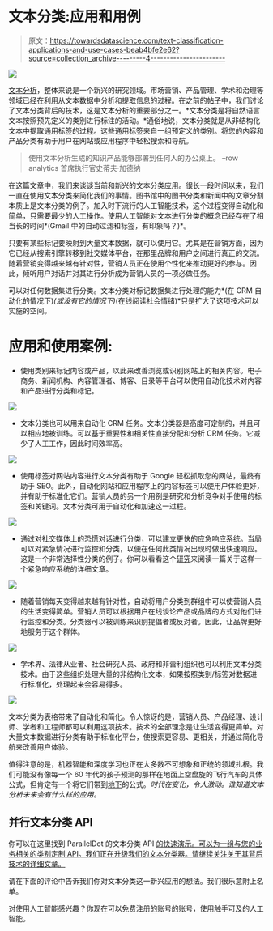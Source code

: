 # 文本分类:应用和用例

> 原文：<https://towardsdatascience.com/text-classification-applications-and-use-cases-beab4bfe2e62?source=collection_archive---------4----------------------->

![](img/50eeefa89c4ae993547ff52e1d1ee010.png)

[文本分析](https://www.paralleldots.com/text-analysis-apis)，整体来说是一个新兴的研究领域。市场营销、产品管理、学术和治理等领域已经在利用从文本数据中分析和提取信息的过程。在之前的[帖子](https://blog.paralleldots.com/text-analytics/get-organized-with-automated-text-classification/)中，我们讨论了文本分类背后的技术，这是文本分析的重要部分之一。*文本分类是将自然语言文本按照预先定义的类别进行标注的活动。*通俗地说，文本分类就是从非结构化文本中提取通用标签的过程。这些通用标签来自一组预定义的类别。将您的内容和产品分类有助于用户在网站或应用程序中轻松搜索和导航。

> 使用文本分析生成的知识产品能够部署到任何人的办公桌上。
> –row analytics 首席执行官史蒂夫·加德纳

在这篇文章中，我们来谈谈当前和新兴的文本分类应用。很长一段时间以来，我们一直在使用文本分类来简化我们的事情。图书馆中的图书分类和新闻中的文章分割本质上是文本分类的例子。加入时下流行的人工智能技术，这个过程变得自动化和简单，只需要最少的人工操作。使用人工智能对文本进行分类的概念已经存在了相当长的时间*(Gmail 中的自动过滤和标签，有印象吗？)*。

只要有某些标记要映射到大量文本数据，就可以使用它。尤其是在营销方面，因为它已经从搜索引擎转移到社交媒体平台，在那里品牌和用户之间进行真正的交流。随着营销变得越来越有针对性，营销人员正在使用个性化来推动更好的参与。因此，倾听用户对话并对其进行分析成为营销人员的一项必做任务。

可以对任何数据集进行分类。文本分类对标记数据集进行处理的能力*(在 CRM 自动化的情况下)*(或没有它的情况下)*(在线阅读社会情绪)*只是扩大了这项技术可以实施的空间。

# 应用和使用案例:

*   使用类别来标记内容或产品，以此来改善浏览或识别网站上的相关内容。电子商务、新闻机构、内容管理者、博客、目录等平台可以使用自动化技术对内容和产品进行分类和标记。

![](img/6300e1962f86e68efaf9d89a40d84287.png)

*   文本分类也可以用来自动化 CRM 任务。文本分类器是高度可定制的，并且可以相应地被训练。可以基于重要性和相关性直接分配和分析 CRM 任务。它减少了人工工作，因此时间效率高。

![](img/98f3ebc801e718d647b21f43d86af6ae.png)

*   使用标签对网站内容进行文本分类有助于 Google 轻松抓取您的网站，最终有助于 SEO。此外，自动化网站和应用程序上的内容标签可以使用户体验更好，并有助于标准化它们。营销人员的另一个用例是研究和分析竞争对手使用的标签和关键词。文本分类可用于自动化和加速这一过程。

![](img/e2a94526a45b787ae1d2fb5b1e164cc2.png)

*   通过对社交媒体上的恐慌对话进行分类，可以建立更快的应急响应系统。当局可以对紧急情况进行监控和分类，以便在任何此类情况出现时做出快速响应。这是一个非常选择性分类的例子。你可以看看这个[研究](https://blog.paralleldots.com/technology/artificial-intelligence-can-make-public-transportation-safer/)来阅读一篇关于这样一个紧急响应系统的详细文章。

![](img/2005aa1d792ac4f54333d36f3d8eb822.png)

*   随着营销每天变得越来越有针对性，自动将用户分类到群组中可以使营销人员的生活变得简单。营销人员可以根据用户在线谈论产品或品牌的方式对他们进行监控和分类。分类器可以被训练来识别提倡者或反对者。因此，让品牌更好地服务于这个群体。

![](img/29a8c6d18b82d5947416ad28cb249d99.png)

*   学术界、法律从业者、社会研究人员、政府和非营利组织也可以利用文本分类技术。由于这些组织处理大量的非结构化文本，如果按照类别/标签对数据进行标准化，处理起来会容易得多。

![](img/c4c1e048c16a4fcd743aae9de678fb47.png)

文本分类为表格带来了自动化和简化。令人惊讶的是，营销人员、产品经理、设计师、学者和工程师都可以利用这项技术。技术的全部理念是让生活变得更简单。对大量文本数据进行分类有助于标准化平台，使搜索更容易、更相关，并通过简化导航来改善用户体验。

值得注意的是，机器智能和深度学习也正在大多数不可想象和正统的领域扎根。我们可能没有像每一个 60 年代的孩子预测的那样在地面上空盘旋的飞行汽车的具体公式，但肯定有一个将它们带到[地下](https://techcrunch.com/2017/04/28/watch-how-elon-musks-boring-company-tunnels-will-move-cars-faster/)的公式。*时代在变化，令人激动。谁知道文本分析未来会有什么样的应用。*

## 并行文本分类 API

你可以在这里找到 ParallelDot 的文本分类 API [的快速演示。可以为一组与您的业务相关的类别定制 API。我们正在升级我们的文本分类器。请继续关注关于其背后技术的详细文章。](https://www.paralleldots.com/text-analysis-apis#text-classification)

请在下面的评论中告诉我们你对文本分类这一新兴应用的想法。我们很乐意附上名单。

对使用人工智能感兴趣？你现在可以免费注册[的](https://user.apis.paralleldots.com/signing-up?utm_source=blog&utm_medium=banner&utm_campaign=paralleldots_blog)账号[的](https://www.paralleldots.com/)账号，使用触手可及的人工智能。